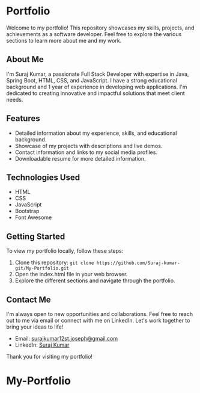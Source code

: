 # Portfolio

Welcome to my portfolio! This repository showcases my skills, projects, and achievements as a software developer. Feel free to explore the various sections to learn more about me and my work.

## About Me

I'm Suraj Kumar, a passionate Full Stack Developer with expertise in Java, Spring Boot, HTML, CSS, and JavaScript. I have a strong educational background and 1 year of experience in developing web applications. I'm dedicated to creating innovative and impactful solutions that meet client needs.

## Features

- Detailed information about my experience, skills, and educational background.
- Showcase of my projects with descriptions and live demos.
- Contact information and links to my social media profiles.
- Downloadable resume for more detailed information.

## Technologies Used

- HTML
- CSS
- JavaScript
- Bootstrap
- Font Awesome

## Getting Started

To view my portfolio locally, follow these steps:

1. Clone this repository: `git clone https://github.com/Suraj-kumar-git/My-Portfolio.git`
2. Open the index.html file in your web browser.
3. Explore the different sections and navigate through the portfolio.

## Contact Me

I'm always open to new opportunities and collaborations. Feel free to reach out to me via email or connect with me on LinkedIn. Let's work together to bring your ideas to life!

- Email: surajkumar12st.joseph@gmail.com
- LinkedIn: [Suraj Kumar](https://www.linkedin.com/in/suraj-kumar-472140203/)

Thank you for visiting my portfolio!

# My-Portfolio
